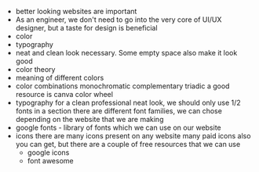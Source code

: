 - better looking websites are important
- As an engineer, we don't need to go into the very core of UI/UX designer, but a taste for design is beneficial
- color
- typography
- neat and clean look necessary. Some empty space also make it look good
- color theory
- meaning of different colors
- color combinations 
    monochromatic
    complementary
    triadic
    a good resource is canva color wheel
- typography
    for a clean professional neat look, we should only use 1/2 fonts in a section
    there are different font families, we can chose depending on the website that we are making
- google fonts - library of fonts which we can use on our website
- icons
    there are many icons present on any website
    many paid icons also you can get, but there are a couple of free resources that we can use
    - google icons
    - font awesome